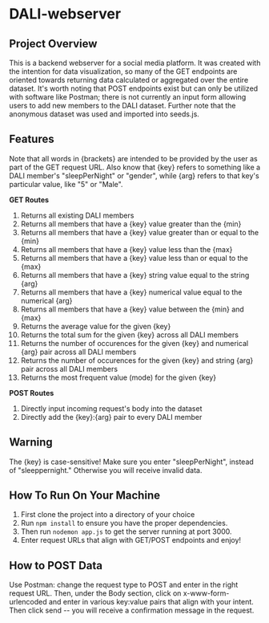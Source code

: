 # DALI-webserver

## Project Overview
This is a backend webserver for a social media platform. It was created with the intention for data visualization, so many of the GET endpoints are oriented towards returning data calculated or aggregated over the entire dataset. It's worth noting that POST endpoints exist but can only be utilized with software like Postman; there is not currently an input form allowing users to add new members to the DALI dataset. Further note that the anonymous dataset was used and imported into seeds.js.

## Features
Note that all words in {brackets} are intended to be provided by the user as part of the GET request URL. Also know that {key} refers to something like a DALI member's "sleepPerNight" or "gender", while {arg} refers to that key's particular value, like "5" or "Male". 

**GET Routes**
1. Returns all existing DALI members 
2. Returns all members that have a {key} value greater than the {min}
3. Returns all members that have a {key} value greater than or equal to the {min}
4. Returns all members that have a {key} value less than the {max}
5. Returns all members that have a {key} value less than or equal to the {max}
6. Returns all members that have a {key} string value equal to the string {arg} 
7. Returns all members that have a {key} numerical value equal to the numerical {arg}
8. Returns all members that have a {key} value between the {min} and {max}
9. Returns the average value for the given {key}
10. Returns the total sum for the given {key} across all DALI members 
11. Returns the number of occurences for the given {key} and numerical {arg} pair across all DALI members  
12. Returns the number of occurences for the given {key} and string {arg} pair across all DALI members
13. Returns the most frequent value (mode) for the given {key}   

**POST Routes**
1. Directly input incoming request's body into the dataset
2. Directly add the {key}:{arg} pair to every DALI member 

## Warning
The {key} is case-sensitive! Make sure you enter "sleepPerNight", instead of "sleeppernight." Otherwise you will receive invalid data. 

## How To Run On Your Machine
1. First clone the project into a directory of your choice
2. Run `npm install` to ensure you have the proper dependencies. 
3. Then run `nodemon app.js` to get the server running at port 3000. 
4. Enter request URLs that align with GET/POST endpoints and enjoy! 

## How to POST Data
Use Postman: change the request type to POST and enter in the right request URL. Then, under the Body section, click on x-www-form-urlencoded and enter in various key:value pairs that align with your intent. Then click send -- you will receive a confirmation message in the request. 

